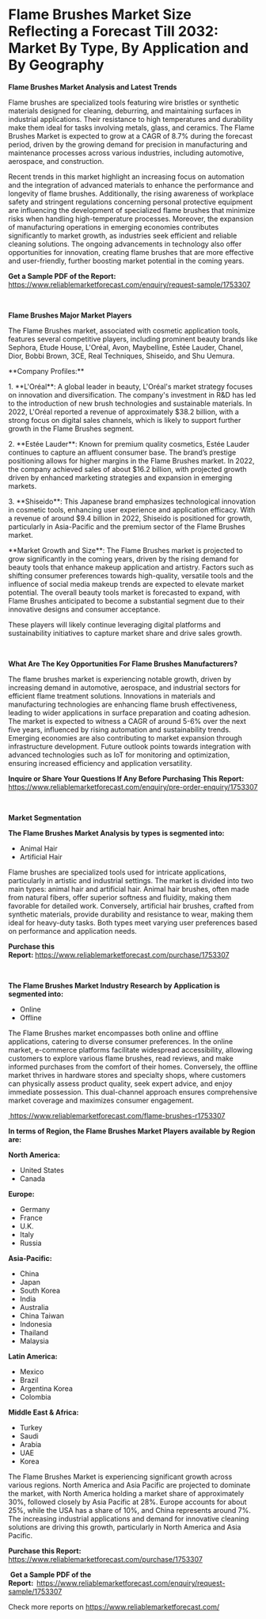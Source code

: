 <p><h1>Flame Brushes Market Size Reflecting a Forecast Till 2032: Market By Type, By Application and By Geography</h1></p><p><strong>Flame Brushes Market Analysis and Latest Trends</strong></p>
<p><p>Flame brushes are specialized tools featuring wire bristles or synthetic materials designed for cleaning, deburring, and maintaining surfaces in industrial applications. Their resistance to high temperatures and durability make them ideal for tasks involving metals, glass, and ceramics. The Flame Brushes Market is expected to grow at a CAGR of 8.7% during the forecast period, driven by the growing demand for precision in manufacturing and maintenance processes across various industries, including automotive, aerospace, and construction.</p><p>Recent trends in this market highlight an increasing focus on automation and the integration of advanced materials to enhance the performance and longevity of flame brushes. Additionally, the rising awareness of workplace safety and stringent regulations concerning personal protective equipment are influencing the development of specialized flame brushes that minimize risks when handling high-temperature processes. Moreover, the expansion of manufacturing operations in emerging economies contributes significantly to market growth, as industries seek efficient and reliable cleaning solutions. The ongoing advancements in technology also offer opportunities for innovation, creating flame brushes that are more effective and user-friendly, further boosting market potential in the coming years.</p></p>
<p><strong>Get a Sample PDF of the Report:&nbsp;</strong> <a href="https://www.reliablemarketforecast.com/enquiry/request-sample/1753307?utm_campaign=2140&utm_medium=2&utm_source=Github&utm_content=ia&utm_term=07022025&utm_id=flame-brushes">https://www.reliablemarketforecast.com/enquiry/request-sample/1753307</a></p>
<p>&nbsp;</p>
<p><strong>Flame Brushes Major Market Players</strong></p>
<p><p>The Flame Brushes market, associated with cosmetic application tools, features several competitive players, including prominent beauty brands like Sephora, Etude House, L'Oréal, Avon, Maybelline, Estée Lauder, Chanel, Dior, Bobbi Brown, 3CE, Real Techniques, Shiseido, and Shu Uemura. </p><p>**Company Profiles:**</p><p>1. **L'Oréal**: A global leader in beauty, L'Oréal's market strategy focuses on innovation and diversification. The company's investment in R&D has led to the introduction of new brush technologies and sustainable materials. In 2022, L'Oréal reported a revenue of approximately $38.2 billion, with a strong focus on digital sales channels, which is likely to support further growth in the Flame Brushes segment.</p><p>2. **Estée Lauder**: Known for premium quality cosmetics, Estée Lauder continues to capture an affluent consumer base. The brand’s prestige positioning allows for higher margins in the Flame Brushes market. In 2022, the company achieved sales of about $16.2 billion, with projected growth driven by enhanced marketing strategies and expansion in emerging markets.</p><p>3. **Shiseido**: This Japanese brand emphasizes technological innovation in cosmetic tools, enhancing user experience and application efficacy. With a revenue of around $9.4 billion in 2022, Shiseido is positioned for growth, particularly in Asia-Pacific and the premium sector of the Flame Brushes market.</p><p>**Market Growth and Size**: The Flame Brushes market is projected to grow significantly in the coming years, driven by the rising demand for beauty tools that enhance makeup application and artistry. Factors such as shifting consumer preferences towards high-quality, versatile tools and the influence of social media makeup trends are expected to elevate market potential. The overall beauty tools market is forecasted to expand, with Flame Brushes anticipated to become a substantial segment due to their innovative designs and consumer acceptance. </p><p>These players will likely continue leveraging digital platforms and sustainability initiatives to capture market share and drive sales growth.</p></p>
<p>&nbsp;</p>
<p><strong>What Are The Key Opportunities For Flame Brushes Manufacturers?</strong></p>
<p><p>The flame brushes market is experiencing notable growth, driven by increasing demand in automotive, aerospace, and industrial sectors for efficient flame treatment solutions. Innovations in materials and manufacturing technologies are enhancing flame brush effectiveness, leading to wider applications in surface preparation and coating adhesion. The market is expected to witness a CAGR of around 5-6% over the next five years, influenced by rising automation and sustainability trends. Emerging economies are also contributing to market expansion through infrastructure development. Future outlook points towards integration with advanced technologies such as IoT for monitoring and optimization, ensuring increased efficiency and application versatility.</p></p>
<p><strong>Inquire or Share Your Questions If Any Before Purchasing This Report:</strong> <a href="https://www.reliablemarketforecast.com/enquiry/pre-order-enquiry/1753307?utm_campaign=2140&utm_medium=2&utm_source=Github&utm_content=ia&utm_term=07022025&utm_id=flame-brushes">https://www.reliablemarketforecast.com/enquiry/pre-order-enquiry/1753307</a></p>
<p>&nbsp;</p>
<p><strong>Market Segmentation</strong></p>
<p><strong>The Flame Brushes Market Analysis by types is segmented into:</strong></p>
<p><ul><li>Animal Hair</li><li>Artificial Hair</li></ul></p>
<p><p>Flame brushes are specialized tools used for intricate applications, particularly in artistic and industrial settings. The market is divided into two main types: animal hair and artificial hair. Animal hair brushes, often made from natural fibers, offer superior softness and fluidity, making them favorable for detailed work. Conversely, artificial hair brushes, crafted from synthetic materials, provide durability and resistance to wear, making them ideal for heavy-duty tasks. Both types meet varying user preferences based on performance and application needs.</p></p>
<p><strong>Purchase this Report:&nbsp;</strong><a href="https://www.reliablemarketforecast.com/purchase/1753307?utm_campaign=2140&utm_medium=2&utm_source=Github&utm_content=ia&utm_term=07022025&utm_id=flame-brushes">https://www.reliablemarketforecast.com/purchase/1753307</a></p>
<p>&nbsp;</p>
<p><strong>The Flame Brushes Market Industry Research by Application is segmented into:</strong></p>
<p><ul><li>Online</li><li>Offline</li></ul></p>
<p><p>The Flame Brushes market encompasses both online and offline applications, catering to diverse consumer preferences. In the online market, e-commerce platforms facilitate widespread accessibility, allowing customers to explore various flame brushes, read reviews, and make informed purchases from the comfort of their homes. Conversely, the offline market thrives in hardware stores and specialty shops, where customers can physically assess product quality, seek expert advice, and enjoy immediate possession. This dual-channel approach ensures comprehensive market coverage and maximizes consumer engagement.</p></p>
<p><a href="https://www.reliablemarketforecast.com/flame-brushes-r1753307?utm_campaign=2140&utm_medium=2&utm_source=Github&utm_content=ia&utm_term=07022025&utm_id=flame-brushes">&nbsp;https://www.reliablemarketforecast.com/flame-brushes-r1753307</a></p>
<p><strong>In terms of Region, the Flame Brushes Market Players available by Region are:</strong></p>
<p>
    <p> <strong> North America: </strong>
        <ul>
            <li>United States</li>
            <li>Canada</li>
        </ul>
        </p> 
    <p> <strong> Europe: </strong>
        <ul>
            <li>Germany</li>
            <li>France</li>
            <li>U.K.</li>
            <li>Italy</li>
            <li>Russia</li>
        </ul>
        </p> 
    <p> <strong> Asia-Pacific: </strong>
        <ul>
            <li>China</li>
            <li>Japan</li>
            <li>South Korea</li>
            <li>India</li>
            <li>Australia</li>
            <li>China Taiwan</li>
            <li>Indonesia</li>
            <li>Thailand</li>
            <li>Malaysia</li>
        </ul>
        </p> 
    <p> <strong> Latin America: </strong>
        <ul>
            <li>Mexico</li>
            <li>Brazil</li>
            <li>Argentina Korea</li>
            <li>Colombia</li>
        </ul>
        </p> 
    <p> <strong> Middle East & Africa: </strong>
        <ul>
            <li>Turkey</li>
            <li>Saudi</li>
            <li>Arabia</li>
            <li>UAE</li>
            <li>Korea</li>
        </ul>
    </p>
    </p>
<p><p>The Flame Brushes Market is experiencing significant growth across various regions. North America and Asia Pacific are projected to dominate the market, with North America holding a market share of approximately 30%, followed closely by Asia Pacific at 28%. Europe accounts for about 25%, while the USA has a share of 10%, and China represents around 7%. The increasing industrial applications and demand for innovative cleaning solutions are driving this growth, particularly in North America and Asia Pacific.</p></p>
<p><strong>Purchase this Report: </strong><a href="https://www.reliablemarketforecast.com/purchase/1753307?utm_campaign=2140&utm_medium=2&utm_source=Github&utm_content=ia&utm_term=07022025&utm_id=flame-brushes">https://www.reliablemarketforecast.com/purchase/1753307</a></p>
<p>&nbsp;<strong>Get a Sample PDF of the Report:&nbsp;&nbsp;</strong><a href="https://www.reliablemarketforecast.com/enquiry/request-sample/1753307?utm_campaign=2140&utm_medium=2&utm_source=Github&utm_content=ia&utm_term=07022025&utm_id=flame-brushes">https://www.reliablemarketforecast.com/enquiry/request-sample/1753307</a></p>
<p><strong></strong></p>
<p>Check more reports on <a href="https://www.reliablemarketforecast.com/?utm_campaign=2140&utm_medium=2&utm_source=Github&utm_content=ia&utm_term=07022025&utm_id=flame-brushes">https://www.reliablemarketforecast.com/</a></p>